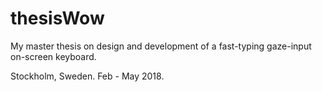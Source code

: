 # thesisWow
My master thesis on design and development of a fast-typing gaze-input on-screen keyboard.

Stockholm, Sweden. Feb - May 2018.
